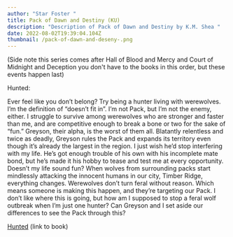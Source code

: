 ```yaml
---
author: "Star Foster "
title: Pack of Dawn and Destiny (KU)
description: "Description of Pack of Dawn and Destiny by K.M. Shea "
date: 2022-08-02T19:39:04.104Z
thumbnail: /pack-of-dawn-and-deseny-.png
---
```

(Side note this series comes after Hall of Blood and Mercy and Court of Midnight and Deception you don't have to the books in this order, but these events happen last)

Hunted:

Ever feel like you don’t belong? Try being a hunter living with werewolves. I’m the definition of “doesn’t fit in”. I’m not Pack, but I’m not the enemy, either. I struggle to survive among werewolves who are stronger and faster than me, and are competitive enough to break a bone or two for the sake of “fun.” Greyson, their alpha, is the worst of them all. Blatantly relentless and twice as deadly, Greyson rules the Pack and expands its territory even though it’s already the largest in the region. I just wish he’d stop interfering with my life. He’s got enough trouble of his own with his incomplete mate bond, but he’s made it his hobby to tease and test me at every opportunity. Doesn’t my life sound fun? When wolves from surrounding packs start mindlessly attacking the innocent humans in our city, Timber Ridge, everything changes. Werewolves don’t turn feral without reason. Which means someone is making this happen, and they’re targeting our Pack. I don’t like where this is going, but how am I supposed to stop a feral wolf outbreak when I’m just one hunter? Can Greyson and I set aside our differences to see the Pack through this? 

[Hunted](https://www.goodreads.com/book/show/59810019-hunted) (link to book)